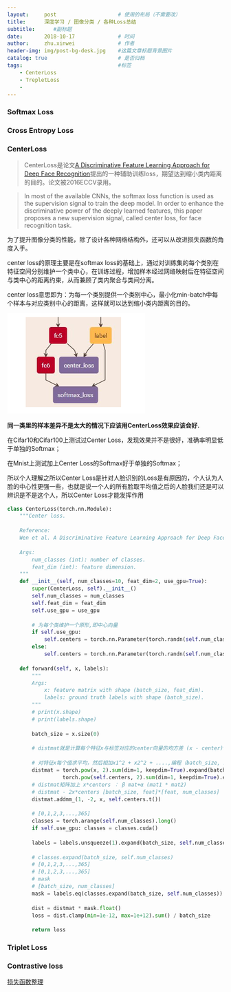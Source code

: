 ```yaml
---
layout:     post   				    # 使用的布局（不需要改）
title:     	深度学习 / 图像分类 / 各种Loss总结
subtitle:      #副标题
date:       2018-10-17 				# 时间
author:     zhu.xinwei 		    	# 作者
header-img: img/post-bg-desk.jpg 	#这篇文章标题背景图片
catalog: true 						# 是否归档
tags:								#标签
    - CenterLoss
    - TrepletLoss
    - 
---
```


### Softmax Loss


### Cross Entropy Loss


### CenterLoss

> CenterLoss是论文[A Discriminative Feature Learning Approach for Deep Face Recognition](https://kpzhang93.github.io/papers/eccv2016.pdf)提出的一种辅助训练loss，期望达到缩小类内距离的目的。论文被2016ECCV录用。


> In most of the available CNNs, the softmax loss function is used as the supervision signal to train the deep model. In order to enhance the discriminative power of the deeply learned features, this paper proposes a new supervision signal, called center loss, for face recognition task.

为了提升图像分类的性能，除了设计各种网络结构外，还可以从改进损失函数的角度入手。

center loss的原理主要是在softmax loss的基础上，通过对训练集的每个类别在特征空间分别维护一个类中心，在训练过程，增加样本经过网络映射后在特征空间与类中心的距离约束，从而兼顾了类内聚合与类间分离。

center loss意思即为：为每一个类别提供一个类别中心，最小化min-batch中每个样本与对应类别中心的距离，这样就可以达到缩小类内距离的目的。

![](/img/cnn/loss/center_loss_1.PNG)


**同一类里的样本差异不是太大的情况下应该用CenterLoss效果应该会好.**

在Cifar10和Cifar100上测试过Center Loss，发现效果并不是很好，准确率明显低于单独的Softmax；

在Mnist上测试加上Center Loss的Softmax好于单独的Softmax；

所以个人理解之所以Center Loss是针对人脸识别的Loss是有原因的，个人认为人脸的中心性更强一些，也就是说一个人的所有脸取平均值之后的人脸我们还是可以辨识是不是这个人，所以Center Loss才能发挥作用

```python
class CenterLoss(torch.nn.Module):
    """Center loss.
    
    Reference:
    Wen et al. A Discriminative Feature Learning Approach for Deep Face Recognition. ECCV 2016.
    
    Args:
        num_classes (int): number of classes.
        feat_dim (int): feature dimension.
    """
    def __init__(self, num_classes=10, feat_dim=2, use_gpu=True):
        super(CenterLoss, self).__init__()
        self.num_classes = num_classes
        self.feat_dim = feat_dim
        self.use_gpu = use_gpu

        # 为每个类维护一个原形,即中心向量
        if self.use_gpu:
            self.centers = torch.nn.Parameter(torch.randn(self.num_classes, self.feat_dim).cuda())
        else:
            self.centers = torch.nn.Parameter(torch.randn(self.num_classes, self.feat_dim))

    def forward(self, x, labels):
        """
        Args:
            x: feature matrix with shape (batch_size, feat_dim).
            labels: ground truth labels with shape (batch_size).
        """
        # print(x.shape)
        # print(labels.shape)

        batch_size = x.size(0)
        
        # distmat就是计算每个特征x与标签对应的center向量的均方差 (x - center)^2

        # 对特征x每个值求平均，然后相加x1^2 + x2^2 + ....,编程（batch_size, 1）
        distmat = torch.pow(x, 2).sum(dim=1, keepdim=True).expand(batch_size, self.num_classes) + \
                  torch.pow(self.centers, 2).sum(dim=1, keepdim=True).expand(self.num_classes, batch_size).t()
        # distmat矩阵加上 x*centers ： β mat+α (mat1 * mat2)
        # distmat - 2x*centers [batch_size, feat]*[feat, num_classes]
        distmat.addmm_(1, -2, x, self.centers.t())

        # [0,1,2,3,...,365]
        classes = torch.arange(self.num_classes).long()
        if self.use_gpu: classes = classes.cuda()
        
        labels = labels.unsqueeze(1).expand(batch_size, self.num_classes)
        
        # classes.expand(batch_size, self.num_classes)
        # [0,1,2,3,...,365]
        # [0,1,2,3,...,365]
        # mask
        # [batch_size, num_classes]
        mask = labels.eq(classes.expand(batch_size, self.num_classes))

        dist = distmat * mask.float()
        loss = dist.clamp(min=1e-12, max=1e+12).sum() / batch_size

        return loss

```

### Triplet Loss


### Contrastive loss


[损失函数整理](https://zhuanlan.zhihu.com/p/35027284)